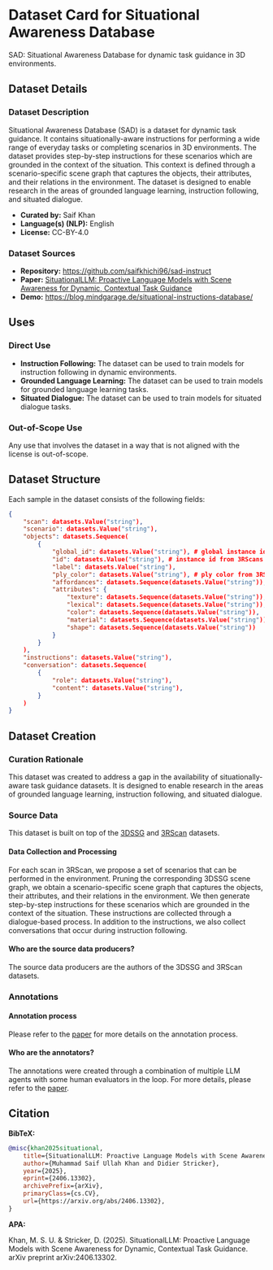 # Dataset Card for Situational Awareness Database

<!-- Provide a quick summary of the dataset. -->

SAD: Situational Awareness Database for dynamic task guidance in 3D environments.

## Dataset Details

### Dataset Description

<!-- Provide a longer summary of what this dataset is. -->

Situational Awareness Database (SAD) is a dataset for dynamic task guidance. It contains situationally-aware
instructions for performing a wide range of everyday tasks or completing scenarios in 3D environments. The dataset
provides step-by-step instructions for these scenarios which are grounded in the context of the situation. This
context is defined through a scenario-specific scene graph that captures the objects, their attributes, and their
relations in the environment. The dataset is designed to enable research in the areas of grounded language learning,
instruction following, and situated dialogue.

- **Curated by:** Saif Khan
- **Language(s) (NLP):** English
- **License:** CC-BY-4.0

### Dataset Sources

<!-- Provide the basic links for the dataset. -->

- **Repository:** https://github.com/saifkhichi96/sad-instruct
- **Paper:** [SituationalLLM: Proactive Language Models with Scene Awareness for Dynamic, Contextual Task Guidance](https://arxiv.org/abs/2406.13302)
- **Demo:** https://blog.mindgarage.de/situational-instructions-database/

## Uses

<!-- Address questions around how the dataset is intended to be used. -->

### Direct Use

<!-- This section describes suitable use cases for the dataset. -->

- **Instruction Following:** The dataset can be used to train models for instruction following in dynamic environments.
- **Grounded Language Learning:** The dataset can be used to train models for grounded language learning tasks.
- **Situated Dialogue:** The dataset can be used to train models for situated dialogue tasks.

### Out-of-Scope Use

<!-- This section addresses misuse, malicious use, and uses that the dataset will not work well for. -->

Any use that involves the dataset in a way that is not aligned with the license is out-of-scope.


## Dataset Structure

<!-- This section provides a description of the dataset fields, and additional information about the dataset structure such as criteria used to create the splits, relationships between data points, etc. -->

Each sample in the dataset consists of the following fields:
```json
{
    "scan": datasets.Value("string"),
    "scenario": datasets.Value("string"),
    "objects": datasets.Sequence(
        {
            "global_id": datasets.Value("string"), # global instance id from 3DSSG.zip/classes.txt
            "id": datasets.Value("string"), # instance id from 3RScans semseg.json
            "label": datasets.Value("string"),
            "ply_color": datasets.Value("string"), # ply color from 3RScans labels.instances.annotated.ply
            "affordances": datasets.Sequence(datasets.Value("string")),
            "attributes": {
                "texture": datasets.Sequence(datasets.Value("string")),
                "lexical": datasets.Sequence(datasets.Value("string")),
                "color": datasets.Sequence(datasets.Value("string")),
                "material": datasets.Sequence(datasets.Value("string")),
                "shape": datasets.Sequence(datasets.Value("string"))
            }
        }
    ),
    "instructions": datasets.Value("string"),
    "conversation": datasets.Sequence(
        {
            "role": datasets.Value("string"),
            "content": datasets.Value("string"),
        }
    )
}
```

## Dataset Creation

### Curation Rationale

<!-- Motivation for the creation of this dataset. -->

This dataset was created to address a gap in the availability of situationally-aware task guidance datasets. It is designed to enable research in the areas of grounded language learning, instruction following, and situated dialogue.

### Source Data

<!-- This section describes the source data (e.g. news text and headlines, social media posts, translated sentences, ...). -->

This dataset is built on top of the [3DSSG](https://github.com/3DSSG/3DSSG.github.io/) and [3RScan](https://github.com/WaldJohannaU/3RScan) datasets.


#### Data Collection and Processing

<!-- This section describes the data collection and processing process such as data selection criteria, filtering and normalization methods, tools and libraries used, etc. -->

For each scan in 3RScan, we propose a set of scenarios that can be performed in the environment. Pruning the corresponding 3DSSG scene graph, we obtain a scenario-specific scene graph that captures the objects, their attributes, and their relations in the environment. We then generate step-by-step instructions for these scenarios which are grounded in the context of the situation. These instructions are collected through a dialogue-based process. In addition to the instructions, we also collect conversations that occur during instruction following.

#### Who are the source data producers?

<!-- This section describes the people or systems who originally created the data. It should also include self-reported demographic or identity information for the source data creators if this information is available. -->

The source data producers are the authors of the 3DSSG and 3RScan datasets.

### Annotations

<!-- If the dataset contains annotations which are not part of the initial data collection, use this section to describe them. -->

#### Annotation process

<!-- This section describes the annotation process such as annotation tools used in the process, the amount of data annotated, annotation guidelines provided to the annotators, interannotator statistics, annotation validation, etc. -->

Please refer to the [paper](#) for more details on the annotation process.

#### Who are the annotators?

<!-- This section describes the people or systems who created the annotations. -->

The annotations were created through a combination of multiple LLM agents with some human evaluators in the loop. For more details, please refer to the [paper](#).

## Citation

<!-- If there is a paper or blog post introducing the dataset, the APA and Bibtex information for that should go in this section. -->

**BibTeX:**

```bibtex
@misc{khan2025situational,
    title={SituationalLLM: Proactive Language Models with Scene Awareness for Dynamic, Contextual Task Guidance}, 
    author={Muhammad Saif Ullah Khan and Didier Stricker},
    year={2025},
    eprint={2406.13302},
    archivePrefix={arXiv},
    primaryClass={cs.CV},
    url={https://arxiv.org/abs/2406.13302}, 
}
```

**APA:**

Khan, M. S. U. & Stricker, D. (2025). SituationalLLM: Proactive Language Models with Scene Awareness for Dynamic, Contextual Task Guidance. arXiv preprint arXiv:2406.13302.

